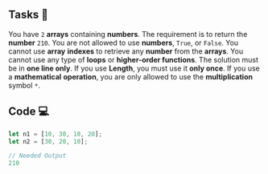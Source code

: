 ## Tasks 🎯

You have `2` **arrays** containing **numbers**.
The requirement is to return the **number** `210`.
You are not allowed to use **numbers**, `True`, or `False`.
You cannot use **array** **indexes** to retrieve any **number** from the **arrays**.
You cannot use any type of **loops** or **higher-order functions**.
The solution must be in **one line only**.
If you use **Length**, you must use it **only once**.
If you use a **mathematical** **operation**, you are only allowed to use the **multiplication** symbol `*`.

## Code 💻

```js
let n1 = [10, 30, 10, 20];
let n2 = [30, 20, 10];

// Needed Output
210
```
